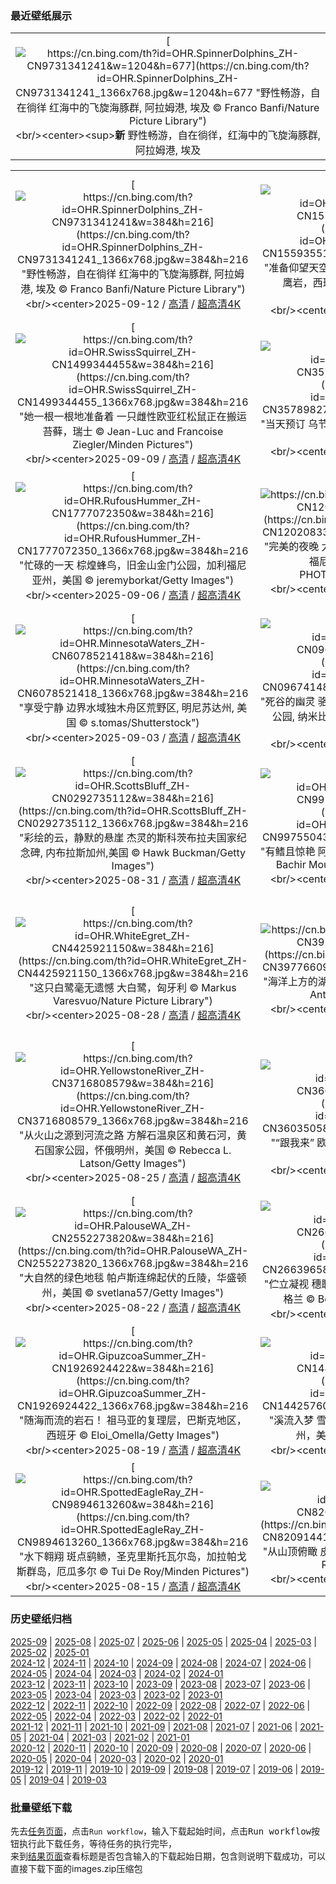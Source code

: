 ### 最近壁纸展示
||
|:---:|
|[![https://cn.bing.com/th?id=OHR.SpinnerDolphins_ZH-CN9731341241&w=1204&h=677](https://cn.bing.com/th?id=OHR.SpinnerDolphins_ZH-CN9731341241_1366x768.jpg&w=1204&h=677 "野性畅游，自在徜徉&#10;红海中的飞旋海豚群, 阿拉姆港, 埃及&#10;© Franco Banfi/Nature Picture Library")](https://cn.bing.com/search?q=%e4%b8%96%e7%95%8c%e6%b5%b7%e8%b1%9a%e6%97%a5&form=hpcapt&mkt=zh-cn&filters=HpDate:"20250911_1600")<br/><center><sup>**新**</sup>&nbsp;野性畅游，自在徜徉，红海中的飞旋海豚群, 阿拉姆港, 埃及<center/>|

||||
|:---:|:---:|:---:|
|[![https://cn.bing.com/th?id=OHR.SpinnerDolphins_ZH-CN9731341241&w=384&h=216](https://cn.bing.com/th?id=OHR.SpinnerDolphins_ZH-CN9731341241_1366x768.jpg&w=384&h=216 "野性畅游，自在徜徉&#10;红海中的飞旋海豚群, 阿拉姆港, 埃及&#10;© Franco Banfi/Nature Picture Library")](https://cn.bing.com/search?q=%e4%b8%96%e7%95%8c%e6%b5%b7%e8%b1%9a%e6%97%a5&form=hpcapt&mkt=zh-cn&filters=HpDate:"20250911_1600")<br/><center>2025-09-12 / [高清](https://cn.bing.com/th?id=OHR.SpinnerDolphins_ZH-CN9731341241_1920x1200.jpg&w=1920&h=1200) / [超高清4K](https://cn.bing.com/th?id=OHR.SpinnerDolphins_ZH-CN9731341241_UHD.jpg&w=3840&h=2160)<center/>|[![https://cn.bing.com/th?id=OHR.ExtremaduraJamon_ZH-CN1559355133&w=384&h=216](https://cn.bing.com/th?id=OHR.ExtremaduraJamon_ZH-CN1559355133_1366x768.jpg&w=384&h=216 "准备仰望天空吧！&#10;蒙弗拉圭国家公园塔霍河畔的猎鹰岩，西班牙&#10;© Daniel Viñé Garcia/Getty Images")](https://cn.bing.com/search?q=%e8%92%99%e5%bc%97%e6%8b%89%e5%9c%ad%e5%9b%bd%e5%ae%b6%e5%85%ac%e5%9b%ad&form=hpcapt&mkt=zh-cn&filters=HpDate:"20250910_1600")<br/><center>2025-09-11 / [高清](https://cn.bing.com/th?id=OHR.ExtremaduraJamon_ZH-CN1559355133_1920x1200.jpg&w=1920&h=1200) / [超高清4K](https://cn.bing.com/th?id=OHR.ExtremaduraJamon_ZH-CN1559355133_UHD.jpg&w=3840&h=2160)<center/>|[![https://cn.bing.com/th?id=OHR.YorkshireHay_ZH-CN9097986997&w=384&h=216](https://cn.bing.com/th?id=OHR.YorkshireHay_ZH-CN9097986997_1366x768.jpg&w=384&h=216 "阳光明媚，赶紧打草&#10;干草捆，北约克郡，英格兰&#10;© Nick Brundle Photography/Getty Images")](https://cn.bing.com/search?q=%e8%8b%b1%e6%a0%bc%e5%85%b0%e7%ba%a6%e5%85%8b%e9%83%a1&form=hpcapt&mkt=zh-cn&filters=HpDate:"20250909_1600")<br/><center>2025-09-10 / [高清](https://cn.bing.com/th?id=OHR.YorkshireHay_ZH-CN9097986997_1920x1200.jpg&w=1920&h=1200) / [超高清4K](https://cn.bing.com/th?id=OHR.YorkshireHay_ZH-CN9097986997_UHD.jpg&w=3840&h=2160)<center/>|
|[![https://cn.bing.com/th?id=OHR.SwissSquirrel_ZH-CN1499344455&w=384&h=216](https://cn.bing.com/th?id=OHR.SwissSquirrel_ZH-CN1499344455_1366x768.jpg&w=384&h=216 "她一根一根地准备着&#10;一只雌性欧亚红松鼠正在搬运苔藓，瑞士&#10;© Jean-Luc and Francoise Ziegler/Minden Pictures")](https://cn.bing.com/search?q=%e6%ac%a7%e4%ba%9a%e7%ba%a2%e6%9d%be%e9%bc%a0&form=hpcapt&mkt=zh-cn&filters=HpDate:"20250908_1600")<br/><center>2025-09-09 / [高清](https://cn.bing.com/th?id=OHR.SwissSquirrel_ZH-CN1499344455_1920x1200.jpg&w=1920&h=1200) / [超高清4K](https://cn.bing.com/th?id=OHR.SwissSquirrel_ZH-CN1499344455_UHD.jpg&w=3840&h=2160)<center/>|[![https://cn.bing.com/th?id=OHR.OrchardLibrary_ZH-CN3578982798&w=384&h=216](https://cn.bing.com/th?id=OHR.OrchardLibrary_ZH-CN3578982798_1366x768.jpg&w=384&h=216 "当天预订&#10;乌节图书馆，新加坡&#10;© Darwin Fan/Getty Images")](https://cn.bing.com/search?q=%e5%9b%bd%e9%99%85%e6%89%ab%e7%9b%b2%e6%97%a5&form=hpcapt&mkt=zh-cn&filters=HpDate:"20250907_1600")<br/><center>2025-09-08 / [高清](https://cn.bing.com/th?id=OHR.OrchardLibrary_ZH-CN3578982798_1920x1200.jpg&w=1920&h=1200) / [超高清4K](https://cn.bing.com/th?id=OHR.OrchardLibrary_ZH-CN3578982798_UHD.jpg&w=3840&h=2160)<center/>|[![https://cn.bing.com/th?id=OHR.BlueGdansk_ZH-CN3328928509&w=384&h=216](https://cn.bing.com/th?id=OHR.BlueGdansk_ZH-CN3328928509_1366x768.jpg&w=384&h=216 "淡彩的梦境和静水&#10;位于莫特拉瓦河河畔的格但斯克市，波兰&#10;© Oscar Dominguez/TANDEM Stills + Motion")](https://cn.bing.com/search?q=%e6%b3%a2%e5%85%b0%e6%a0%bc%e4%bd%86%e6%96%af%e5%85%8b%e5%b8%82&form=hpcapt&mkt=zh-cn&filters=HpDate:"20250906_1600")<br/><center>2025-09-07 / [高清](https://cn.bing.com/th?id=OHR.BlueGdansk_ZH-CN3328928509_1920x1200.jpg&w=1920&h=1200) / [超高清4K](https://cn.bing.com/th?id=OHR.BlueGdansk_ZH-CN3328928509_UHD.jpg&w=3840&h=2160)<center/>|
|[![https://cn.bing.com/th?id=OHR.RufousHummer_ZH-CN1777072350&w=384&h=216](https://cn.bing.com/th?id=OHR.RufousHummer_ZH-CN1777072350_1366x768.jpg&w=384&h=216 "忙碌的一天&#10;棕煌蜂鸟，旧金山金门公园，加利福尼亚州，美国&#10;© jeremyborkat/Getty Images")](https://cn.bing.com/search?q=%e6%a3%95%e7%85%8c%e8%9c%82%e9%b8%9f&form=hpcapt&mkt=zh-cn&filters=HpDate:"20250905_1600")<br/><center>2025-09-06 / [高清](https://cn.bing.com/th?id=OHR.RufousHummer_ZH-CN1777072350_1920x1200.jpg&w=1920&h=1200) / [超高清4K](https://cn.bing.com/th?id=OHR.RufousHummer_ZH-CN1777072350_UHD.jpg&w=3840&h=2160)<center/>|[![https://cn.bing.com/th?id=OHR.SunsetPier_ZH-CN1202083395&w=384&h=216](https://cn.bing.com/th?id=OHR.SunsetPier_ZH-CN1202083395_1366x768.jpg&w=384&h=216 "完美的夜晚&#10;太平洋公园，圣莫妮卡州立海滩，加利福尼亚州，美国&#10;© EXTREME-PHOTOGRAPHER/Getty Images")](https://cn.bing.com/search?q=%e5%9c%a3%e8%8e%ab%e5%a6%ae%e5%8d%a1%e5%b7%9e%e7%ab%8b%e6%b5%b7%e6%bb%a9&form=hpcapt&mkt=zh-cn&filters=HpDate:"20250904_1600")<br/><center>2025-09-05 / [高清](https://cn.bing.com/th?id=OHR.SunsetPier_ZH-CN1202083395_1920x1200.jpg&w=1920&h=1200) / [超高清4K](https://cn.bing.com/th?id=OHR.SunsetPier_ZH-CN1202083395_UHD.jpg&w=3840&h=2160)<center/>|[![https://cn.bing.com/th?id=OHR.WrestlingBears_ZH-CN6430637848&w=384&h=216](https://cn.bing.com/th?id=OHR.WrestlingBears_ZH-CN6430637848_1366x768.jpg&w=384&h=216 "力量的角逐&#10;灰熊摔跤, 卡特迈国家公园及自然保护区, 阿拉斯加, 美国&#10;© Cavan Images/Adobe Stock")](https://cn.bing.com/search?q=%e7%81%b0%e7%86%8a&form=hpcapt&mkt=zh-cn&filters=HpDate:"20250903_1600")<br/><center>2025-09-04 / [高清](https://cn.bing.com/th?id=OHR.WrestlingBears_ZH-CN6430637848_1920x1200.jpg&w=1920&h=1200) / [超高清4K](https://cn.bing.com/th?id=OHR.WrestlingBears_ZH-CN6430637848_UHD.jpg&w=3840&h=2160)<center/>|
|[![https://cn.bing.com/th?id=OHR.MinnesotaWaters_ZH-CN6078521418&w=384&h=216](https://cn.bing.com/th?id=OHR.MinnesotaWaters_ZH-CN6078521418_1366x768.jpg&w=384&h=216 "享受宁静&#10;边界水域独木舟区荒野区, 明尼苏达州, 美国&#10;© s.tomas/Shutterstock")](https://cn.bing.com/search?q=+%e6%98%8e%e5%b0%bc%e8%8b%8f%e8%be%be%e5%b7%9e%e8%be%b9%e7%95%8c%e6%b0%b4%e5%9f%9f&form=hpcapt&mkt=zh-cn&filters=HpDate:"20250902_1600")<br/><center>2025-09-03 / [高清](https://cn.bing.com/th?id=OHR.MinnesotaWaters_ZH-CN6078521418_1920x1200.jpg&w=1920&h=1200) / [超高清4K](https://cn.bing.com/th?id=OHR.MinnesotaWaters_ZH-CN6078521418_UHD.jpg&w=3840&h=2160)<center/>|[![https://cn.bing.com/th?id=OHR.DeadvleiTrees_ZH-CN0967414858&w=384&h=216](https://cn.bing.com/th?id=OHR.DeadvleiTrees_ZH-CN0967414858_1366x768.jpg&w=384&h=216 "死谷的幽灵&#10;骆驼刺树, 死亡谷, 纳米布-诺克卢福国家公园, 纳米比亚&#10;© Inge Johnsson/Alamy Stock Photo")](https://cn.bing.com/search?q=%e7%ba%b3%e7%b1%b3%e6%af%94%e4%ba%9a%e7%ba%b3%e7%b1%b3%e5%b8%83%e8%af%ba%e5%85%8b%e8%b7%af%e7%a6%8f%e5%85%ac%e5%9b%ad&form=hpcapt&mkt=zh-cn&filters=HpDate:"20250901_1600")<br/><center>2025-09-02 / [高清](https://cn.bing.com/th?id=OHR.DeadvleiTrees_ZH-CN0967414858_1920x1200.jpg&w=1920&h=1200) / [超高清4K](https://cn.bing.com/th?id=OHR.DeadvleiTrees_ZH-CN0967414858_UHD.jpg&w=3840&h=2160)<center/>|[![https://cn.bing.com/th?id=OHR.FieldKaiserstuhl_ZH-CN0467488834&w=384&h=216](https://cn.bing.com/th?id=OHR.FieldKaiserstuhl_ZH-CN0467488834_1366x768.jpg&w=384&h=216 "风景如画的葡萄园&#10;凯撒施图尔，巴登-符腾堡，德国&#10;© EyeEM Mobile GmbH/Getty Images")](https://cn.bing.com/search?q=%e5%b7%b4%e7%99%bb-%e7%ac%a6%e8%85%be%e5%a0%a1&form=hpcapt&mkt=zh-cn&filters=HpDate:"20250831_1600")<br/><center>2025-09-01 / [高清](https://cn.bing.com/th?id=OHR.FieldKaiserstuhl_ZH-CN0467488834_1920x1200.jpg&w=1920&h=1200) / [超高清4K](https://cn.bing.com/th?id=OHR.FieldKaiserstuhl_ZH-CN0467488834_UHD.jpg&w=3840&h=2160)<center/>|
|[![https://cn.bing.com/th?id=OHR.ScottsBluff_ZH-CN0292735112&w=384&h=216](https://cn.bing.com/th?id=OHR.ScottsBluff_ZH-CN0292735112_1366x768.jpg&w=384&h=216 "彩绘的云，静默的悬崖&#10;杰灵的斯科茨布拉夫国家纪念碑‌, 内布拉斯加州,美国&#10;© Hawk Buckman/Getty Images")](https://cn.bing.com/search?q=%e6%96%af%e7%a7%91%e8%8c%a8%e5%b8%83%e6%8b%89%e5%a4%ab%e5%9b%bd%e5%ae%b6%e7%ba%aa%e5%bf%b5%e7%a2%91&form=hpcapt&mkt=zh-cn&filters=HpDate:"20250830_1600")<br/><center>2025-08-31 / [高清](https://cn.bing.com/th?id=OHR.ScottsBluff_ZH-CN0292735112_1920x1200.jpg&w=1920&h=1200) / [超高清4K](https://cn.bing.com/th?id=OHR.ScottsBluff_ZH-CN0292735112_UHD.jpg&w=3840&h=2160)<center/>|[![https://cn.bing.com/th?id=OHR.MaldivesWhaleShark_ZH-CN9975504316&w=384&h=216](https://cn.bing.com/th?id=OHR.MaldivesWhaleShark_ZH-CN9975504316_1366x768.jpg&w=384&h=216 "有鳍且惊艳&#10;阿里夫达鲁环礁海岸的鲸鲨, 马尔代夫&#10;© Bachir Moukarzel/Amazing Aerial Agency")](https://cn.bing.com/search?q=%e5%9b%bd%e9%99%85%e9%b2%b8%e9%b2%a8%e6%97%a5&form=hpcapt&mkt=zh-cn&filters=HpDate:"20250829_1600")<br/><center>2025-08-30 / [高清](https://cn.bing.com/th?id=OHR.MaldivesWhaleShark_ZH-CN9975504316_1920x1200.jpg&w=1920&h=1200) / [超高清4K](https://cn.bing.com/th?id=OHR.MaldivesWhaleShark_ZH-CN9975504316_UHD.jpg&w=3840&h=2160)<center/>|[![https://cn.bing.com/th?id=OHR.PlazaMayor_ZH-CN4576498488&w=384&h=216](https://cn.bing.com/th?id=OHR.PlazaMayor_ZH-CN4576498488_1366x768.jpg&w=384&h=216 "网格的心脏&#10;马约尔广场鸟瞰图, 马德里, 西班牙&#10;© AirPano LLC/Amazing Aerial Agency")](https://cn.bing.com/search?q=%e9%a9%ac%e5%be%b7%e9%87%8c%e9%a9%ac%e7%ba%a6%e5%b0%94%e5%b9%bf%e5%9c%ba&form=hpcapt&mkt=zh-cn&filters=HpDate:"20250828_1600")<br/><center>2025-08-29 / [高清](https://cn.bing.com/th?id=OHR.PlazaMayor_ZH-CN4576498488_1920x1200.jpg&w=1920&h=1200) / [超高清4K](https://cn.bing.com/th?id=OHR.PlazaMayor_ZH-CN4576498488_UHD.jpg&w=3840&h=2160)<center/>|
|[![https://cn.bing.com/th?id=OHR.WhiteEgret_ZH-CN4425921150&w=384&h=216](https://cn.bing.com/th?id=OHR.WhiteEgret_ZH-CN4425921150_1366x768.jpg&w=384&h=216 "这只白鹭毫无遗憾&#10;大白鹭，匈牙利&#10;© Markus Varesvuo/Nature Picture Library")](https://cn.bing.com/search?q=%e5%a4%a7%e7%99%bd%e9%b9%ad&form=hpcapt&mkt=zh-cn&filters=HpDate:"20250827_1600")<br/><center>2025-08-28 / [高清](https://cn.bing.com/th?id=OHR.WhiteEgret_ZH-CN4425921150_1920x1200.jpg&w=1920&h=1200) / [超高清4K](https://cn.bing.com/th?id=OHR.WhiteEgret_ZH-CN4425921150_UHD.jpg&w=3840&h=2160)<center/>|[![https://cn.bing.com/th?id=OHR.FaroeLake_ZH-CN3977660997&w=384&h=216](https://cn.bing.com/th?id=OHR.FaroeLake_ZH-CN3977660997_1366x768.jpg&w=384&h=216 "海洋上方的湖泊&#10;瑟沃格湖，瓦加尔岛，法罗群岛&#10;© Anton Petrus/Getty Images")](https://cn.bing.com/search?q=%e7%91%9f%e6%b2%83%e6%a0%bc%e6%b9%96&form=hpcapt&mkt=zh-cn&filters=HpDate:"20250826_1600")<br/><center>2025-08-27 / [高清](https://cn.bing.com/th?id=OHR.FaroeLake_ZH-CN3977660997_1920x1200.jpg&w=1920&h=1200) / [超高清4K](https://cn.bing.com/th?id=OHR.FaroeLake_ZH-CN3977660997_UHD.jpg&w=3840&h=2160)<center/>|[![https://cn.bing.com/th?id=OHR.TrulliHouses_ZH-CN3856452406&w=384&h=216](https://cn.bing.com/th?id=OHR.TrulliHouses_ZH-CN3856452406_1366x768.jpg&w=384&h=216 "一座非凡的特鲁洛小镇&#10;阿尔贝罗贝洛的特鲁洛建筑，普利亚大区，意大利&#10;© Feng Wei Photography/Getty Images")](https://cn.bing.com/search?q=%e9%98%bf%e5%b0%94%e8%b4%9d%e7%bd%97%e8%b4%9d%e6%b4%9b&form=hpcapt&mkt=zh-cn&filters=HpDate:"20250825_1600")<br/><center>2025-08-26 / [高清](https://cn.bing.com/th?id=OHR.TrulliHouses_ZH-CN3856452406_1920x1200.jpg&w=1920&h=1200) / [超高清4K](https://cn.bing.com/th?id=OHR.TrulliHouses_ZH-CN3856452406_UHD.jpg&w=3840&h=2160)<center/>|
|[![https://cn.bing.com/th?id=OHR.YellowstoneRiver_ZH-CN3716808579&w=384&h=216](https://cn.bing.com/th?id=OHR.YellowstoneRiver_ZH-CN3716808579_1366x768.jpg&w=384&h=216 "从火山之源到河流之路&#10;方解石温泉区和黄石河，黄石国家公园，怀俄明州，美国&#10;© Rebecca L. Latson/Getty Images")](https://cn.bing.com/search?q=%e9%bb%84%e7%9f%b3%e6%b2%b3&form=hpcapt&mkt=zh-cn&filters=HpDate:"20250824_1600")<br/><center>2025-08-25 / [高清](https://cn.bing.com/th?id=OHR.YellowstoneRiver_ZH-CN3716808579_1920x1200.jpg&w=1920&h=1200) / [超高清4K](https://cn.bing.com/th?id=OHR.YellowstoneRiver_ZH-CN3716808579_UHD.jpg&w=3840&h=2160)<center/>|[![https://cn.bing.com/th?id=OHR.CervusDama_ZH-CN3603505811&w=384&h=216](https://cn.bing.com/th?id=OHR.CervusDama_ZH-CN3603505811_1366x768.jpg&w=384&h=216 "“跟我来”&#10;欧洲黇鹿‌，英格兰&#10;© Enrique Aguirre Aves/Getty Images")](https://cn.bing.com/search?q=%e6%ac%a7%e6%b4%b2%e9%bb%87%e9%b9%bf%e2%80%8c&form=hpcapt&mkt=zh-cn&filters=HpDate:"20250823_1600")<br/><center>2025-08-24 / [高清](https://cn.bing.com/th?id=OHR.CervusDama_ZH-CN3603505811_1920x1200.jpg&w=1920&h=1200) / [超高清4K](https://cn.bing.com/th?id=OHR.CervusDama_ZH-CN3603505811_UHD.jpg&w=3840&h=2160)<center/>|[![https://cn.bing.com/th?id=OHR.ChushuY25_ZH-CN0495086720&w=384&h=216](https://cn.bing.com/th?id=OHR.ChushuY25_ZH-CN0495086720_1366x768.jpg&w=384&h=216 "彩林叠翠间的瀑布&#10;秋季九寨沟国家公园里的诺日朗瀑布, 四川省, 中国&#10;© tawatchaiprakobkit/Getty images")](https://cn.bing.com/search?q=%e8%af%ba%e6%97%a5%e6%9c%97%e7%80%91%e5%b8%83&form=hpcapt&mkt=zh-cn&filters=HpDate:"20250822_1600")<br/><center>2025-08-23 / [高清](https://cn.bing.com/th?id=OHR.ChushuY25_ZH-CN0495086720_1920x1200.jpg&w=1920&h=1200) / [超高清4K](https://cn.bing.com/th?id=OHR.ChushuY25_ZH-CN0495086720_UHD.jpg&w=3840&h=2160)<center/>|
|[![https://cn.bing.com/th?id=OHR.PalouseWA_ZH-CN2552273820&w=384&h=216](https://cn.bing.com/th?id=OHR.PalouseWA_ZH-CN2552273820_1366x768.jpg&w=384&h=216 "大自然的绿色地毯&#10;帕卢斯连绵起伏的丘陵，华盛顿州，美国&#10;© svetlana57/Getty Images")](https://cn.bing.com/search?q=%e5%b8%95%e5%8d%a2%e6%96%af%e5%9c%b0%e5%8c%ba&form=hpcapt&mkt=zh-cn&filters=HpDate:"20250821_1600")<br/><center>2025-08-22 / [高清](https://cn.bing.com/th?id=OHR.PalouseWA_ZH-CN2552273820_1920x1200.jpg&w=1920&h=1200) / [超高清4K](https://cn.bing.com/th?id=OHR.PalouseWA_ZH-CN2552273820_UHD.jpg&w=3840&h=2160)<center/>|[![https://cn.bing.com/th?id=OHR.WheatearBird_ZH-CN2663965839&w=384&h=216](https://cn.bing.com/th?id=OHR.WheatearBird_ZH-CN2663965839_1366x768.jpg&w=384&h=216 "伫立凝视&#10;穗䳭和盛开的帚石楠，峰区国家公园，英格兰&#10;© Ben Hall/Nature Picture Library")](https://cn.bing.com/search?q=%e7%a9%97%e4%b3%ad&form=hpcapt&mkt=zh-cn&filters=HpDate:"20250820_1600")<br/><center>2025-08-21 / [高清](https://cn.bing.com/th?id=OHR.WheatearBird_ZH-CN2663965839_1920x1200.jpg&w=1920&h=1200) / [超高清4K](https://cn.bing.com/th?id=OHR.WheatearBird_ZH-CN2663965839_UHD.jpg&w=3840&h=2160)<center/>|[![https://cn.bing.com/th?id=OHR.CitadelBonifacio_ZH-CN2130899430&w=384&h=216](https://cn.bing.com/th?id=OHR.CitadelBonifacio_ZH-CN2130899430_1366x768.jpg&w=384&h=216 "永恒的建筑&#10;博尼法乔城堡，科西嘉岛南部，法国&#10;© Marc Dozier/Getty Images")](https://cn.bing.com/search?q=%e5%8d%9a%e5%b0%bc%e6%b3%95%e4%b9%94&form=hpcapt&mkt=zh-cn&filters=HpDate:"20250819_1600")<br/><center>2025-08-20 / [高清](https://cn.bing.com/th?id=OHR.CitadelBonifacio_ZH-CN2130899430_1920x1200.jpg&w=1920&h=1200) / [超高清4K](https://cn.bing.com/th?id=OHR.CitadelBonifacio_ZH-CN2130899430_UHD.jpg&w=3840&h=2160)<center/>|
|[![https://cn.bing.com/th?id=OHR.GipuzcoaSummer_ZH-CN1926924422&w=384&h=216](https://cn.bing.com/th?id=OHR.GipuzcoaSummer_ZH-CN1926924422_1366x768.jpg&w=384&h=216 "随海而流的岩石！&#10;祖马亚的复理层，巴斯克地区，西班牙&#10;© Eloi_Omella/Getty Images")](https://cn.bing.com/search?q=%e8%a5%bf%e7%8f%ad%e7%89%99%e7%a5%96%e9%a9%ac%e4%ba%9a%e7%9a%84%e5%a4%8d%e7%90%86%e7%9f%b3&form=hpcapt&mkt=zh-cn&filters=HpDate:"20250818_1600")<br/><center>2025-08-19 / [高清](https://cn.bing.com/th?id=OHR.GipuzcoaSummer_ZH-CN1926924422_1920x1200.jpg&w=1920&h=1200) / [超高清4K](https://cn.bing.com/th?id=OHR.GipuzcoaSummer_ZH-CN1926924422_UHD.jpg&w=3840&h=2160)<center/>|[![https://cn.bing.com/th?id=OHR.AvalancheLake_ZH-CN1442576083&w=384&h=216](https://cn.bing.com/th?id=OHR.AvalancheLake_ZH-CN1442576083_1366x768.jpg&w=384&h=216 "溪流入梦&#10;雪崩湖步道，阿迪朗达克高峰区，纽约州，美国&#10;© Posnov/Getty Images")](https://cn.bing.com/search?q=%e7%ba%bd%e7%ba%a6%e5%b7%9e%e9%9b%aa%e5%b4%a9%e6%b9%96&form=hpcapt&mkt=zh-cn&filters=HpDate:"20250817_1600")<br/><center>2025-08-18 / [高清](https://cn.bing.com/th?id=OHR.AvalancheLake_ZH-CN1442576083_1920x1200.jpg&w=1920&h=1200) / [超高清4K](https://cn.bing.com/th?id=OHR.AvalancheLake_ZH-CN1442576083_UHD.jpg&w=3840&h=2160)<center/>|[![https://cn.bing.com/th?id=OHR.ColorfulBeehives_ZH-CN0180195770&w=384&h=216](https://cn.bing.com/th?id=OHR.ColorfulBeehives_ZH-CN0180195770_1366x768.jpg&w=384&h=216 "成为改变的一“蜂”&#10;色彩斑斓的蜂巢, 意大利&#10;© Roberto Caucino/Shutterstock")](https://cn.bing.com/search?q=%e8%9c%9c%e8%9c%82&form=hpcapt&mkt=zh-cn&filters=HpDate:"20250815_1600")<br/><center>2025-08-16 / [高清](https://cn.bing.com/th?id=OHR.ColorfulBeehives_ZH-CN0180195770_1920x1200.jpg&w=1920&h=1200) / [超高清4K](https://cn.bing.com/th?id=OHR.ColorfulBeehives_ZH-CN0180195770_UHD.jpg&w=3840&h=2160)<center/>|
|[![https://cn.bing.com/th?id=OHR.SpottedEagleRay_ZH-CN9894613260&w=384&h=216](https://cn.bing.com/th?id=OHR.SpottedEagleRay_ZH-CN9894613260_1366x768.jpg&w=384&h=216 "水下翱翔&#10;斑点鹞鲼，圣克里斯托瓦尔岛‌，‌加拉帕戈斯群岛，厄瓜多尔&#10;© Tui De Roy/Minden Pictures")](https://cn.bing.com/search?q=%e6%96%91%e7%82%b9%e9%b9%9e%e9%b2%bc&form=hpcapt&mkt=zh-cn&filters=HpDate:"20250814_1600")<br/><center>2025-08-15 / [高清](https://cn.bing.com/th?id=OHR.SpottedEagleRay_ZH-CN9894613260_1920x1200.jpg&w=1920&h=1200) / [超高清4K](https://cn.bing.com/th?id=OHR.SpottedEagleRay_ZH-CN9894613260_UHD.jpg&w=3840&h=2160)<center/>|[![https://cn.bing.com/th?id=OHR.PizNairPeak_ZH-CN8209144138&w=384&h=216](https://cn.bing.com/th?id=OHR.PizNairPeak_ZH-CN8209144138_1366x768.jpg&w=384&h=216 "从山顶俯瞰&#10;皮兹奈尔山缆车站, 格劳宾登州, 瑞士&#10;© Roberto Moiola/Alamy")](https://cn.bing.com/search?q=%e5%a5%88%e5%b0%94%e5%b3%b0&form=hpcapt&mkt=zh-cn&filters=HpDate:"20250813_1600")<br/><center>2025-08-14 / [高清](https://cn.bing.com/th?id=OHR.PizNairPeak_ZH-CN8209144138_1920x1200.jpg&w=1920&h=1200) / [超高清4K](https://cn.bing.com/th?id=OHR.PizNairPeak_ZH-CN8209144138_UHD.jpg&w=3840&h=2160)<center/>|[![https://cn.bing.com/th?id=OHR.CoronaArch_ZH-CN5406267193&w=384&h=216](https://cn.bing.com/th?id=OHR.CoronaArch_ZH-CN5406267193_1366x768.jpg&w=384&h=216 "地球的公开秘密&#10;一名男子从摩押附近的科罗纳拱门索降, 美国&#10;© Grant Ordelheide/TANDEM Stills + Motion")](https://cn.bing.com/search?q=%e5%a4%a9%e7%84%b6%e6%8b%b1%e9%97%a8&form=hpcapt&mkt=zh-cn&filters=HpDate:"20250812_1600")<br/><center>2025-08-13 / [高清](https://cn.bing.com/th?id=OHR.CoronaArch_ZH-CN5406267193_1920x1200.jpg&w=1920&h=1200) / [超高清4K](https://cn.bing.com/th?id=OHR.CoronaArch_ZH-CN5406267193_UHD.jpg&w=3840&h=2160)<center/>|


### 历史壁纸归档
[2025-09](views/2025/2025-09.md) | [2025-08](views/2025/2025-08.md) | [2025-07](views/2025/2025-07.md) | [2025-06](views/2025/2025-06.md) | [2025-05](views/2025/2025-05.md) | [2025-04](views/2025/2025-04.md) | [2025-03](views/2025/2025-03.md) | [2025-02](views/2025/2025-02.md) | [2025-01](views/2025/2025-01.md)  
[2024-12](views/2024/2024-12.md) | [2024-11](views/2024/2024-11.md) | [2024-10](views/2024/2024-10.md) | [2024-09](views/2024/2024-09.md) | [2024-08](views/2024/2024-08.md) | [2024-07](views/2024/2024-07.md) | [2024-06](views/2024/2024-06.md) | [2024-05](views/2024/2024-05.md) | [2024-04](views/2024/2024-04.md) | [2024-03](views/2024/2024-03.md) | [2024-02](views/2024/2024-02.md) | [2024-01](views/2024/2024-01.md)  
[2023-12](views/2023/2023-12.md) | [2023-11](views/2023/2023-11.md) | [2023-10](views/2023/2023-10.md) | [2023-09](views/2023/2023-09.md) | [2023-08](views/2023/2023-08.md) | [2023-07](views/2023/2023-07.md) | [2023-06](views/2023/2023-06.md) | [2023-05](views/2023/2023-05.md) | [2023-04](views/2023/2023-04.md) | [2023-03](views/2023/2023-03.md) | [2023-02](views/2023/2023-02.md) | [2023-01](views/2023/2023-01.md)  
[2022-12](views/2022/2022-12.md) | [2022-11](views/2022/2022-11.md) | [2022-10](views/2022/2022-10.md) | [2022-09](views/2022/2022-09.md) | [2022-08](views/2022/2022-08.md) | [2022-07](views/2022/2022-07.md) | [2022-06](views/2022/2022-06.md) | [2022-05](views/2022/2022-05.md) | [2022-04](views/2022/2022-04.md) | [2022-03](views/2022/2022-03.md) | [2022-02](views/2022/2022-02.md) | [2022-01](views/2022/2022-01.md)  
[2021-12](views/2021/2021-12.md) | [2021-11](views/2021/2021-11.md) | [2021-10](views/2021/2021-10.md) | [2021-09](views/2021/2021-09.md) | [2021-08](views/2021/2021-08.md) | [2021-07](views/2021/2021-07.md) | [2021-06](views/2021/2021-06.md) | [2021-05](views/2021/2021-05.md) | [2021-04](views/2021/2021-04.md) | [2021-03](views/2021/2021-03.md) | [2021-02](views/2021/2021-02.md) | [2021-01](views/2021/2021-01.md)  
[2020-12](views/2020/2020-12.md) | [2020-11](views/2020/2020-11.md) | [2020-10](views/2020/2020-10.md) | [2020-09](views/2020/2020-09.md) | [2020-08](views/2020/2020-08.md) | [2020-07](views/2020/2020-07.md) | [2020-06](views/2020/2020-06.md) | [2020-05](views/2020/2020-05.md) | [2020-04](views/2020/2020-04.md) | [2020-03](views/2020/2020-03.md) | [2020-02](views/2020/2020-02.md) | [2020-01](views/2020/2020-01.md)  
[2019-12](views/2019/2019-12.md) | [2019-11](views/2019/2019-11.md) | [2019-10](views/2019/2019-10.md) | [2019-09](views/2019/2019-09.md) | [2019-08](views/2019/2019-08.md) | [2019-07](views/2019/2019-07.md) | [2019-06](views/2019/2019-06.md) | [2019-05](views/2019/2019-05.md) | [2019-04](views/2019/2019-04.md) | [2019-03](views/2019/2019-03.md)


### 批量壁纸下载
先去[任务页面](https://github.com/wefashe/image-save/actions/workflows/mydown.yml)，点击`Run workflow`，输入下载起始时间，点击<kbd>Run workflow</kbd>按钮执行此下载任务，等待任务的执行完毕，  
来到[结果页面](https://github.com/wefashe/image-save/releases/tag/down_zip_tag)查看标题是否包含输入的下载起始日期，包含则说明下载成功，可以直接下载下面的images.zip压缩包  
